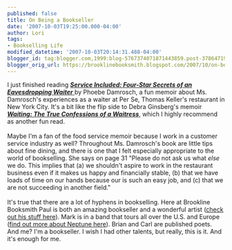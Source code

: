 ```yaml
---
published: false
title: On Being a Bookseller
date: '2007-10-03T19:25:00.000-04:00'
author: Lori
tags:
- Bookselling Life
modified_datetime: '2007-10-03T20:14:31.488-04:00'
blogger_id: tag:blogger.com,1999:blog-5767374071871443859.post-378647192860585385
blogger_orig_url: https://brooklinebooksmith.blogspot.com/2007/10/on-being-bookseller.html
---
```


I just finished reading <a href="https://brookline.booksense.com/NASApp/store/Product?s=showproduct&amp;isbn=9780061228148"><strong><em>Service Included: Four-Star Secrets of an Eavesdropping Waiter</em></strong> </a>by Phoebe Damrosch, a fun memoir about Ms. Damrosch's experiences as a waiter at Per Se, Thomas Keller's restaurant in New York City. It's a bit like the flip side to Debra Ginsberg's memoir <strong><em><a href="https://brookline.booksense.com/NASApp/store/Product?s=showproduct&amp;isbn=9780060932817">Waiting: The True Confessions of a Waitress</a></em></strong>, which I highly recommend as another fun read.<br /><br />Maybe I'm a fan of the food service memoir because I work in a customer service industry as well? Throughout Ms. Damrosch's book are little tips about fine dining, and there is one that I felt especially appropriate to the world of bookselling. She says on page 31 "Please do not ask us what <em>else</em> we do. This implies that (a) we shouldn't aspire to work in the restaurant business even if it makes us happy and financially stable, (b) that we have loads of time on our hands because our is such an easy job, and (c) that we are not succeeding in another field." <br /><br />It's true that there are a lot of hyphens in bookselling. Here at Brookline Booksmith Paul is both an amazing bookseller and a wonderful artist (<a href="https://www.paultheriault.com/">check out his stuff here</a>). Mark is in a band that tours all over the U.S. and Europe (<a href="https://www.neptuneband.com/">find out more about Neptune here</a>). Brian and Carl are published poets. And me? I'm a bookseller. I wish I had other talents, but really, this is it. And it's enough for me.